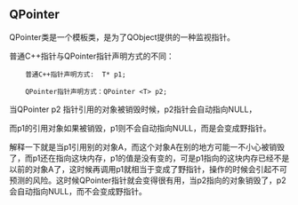 ## QPointer

QPointer类是一个模板类，是为了QObject提供的一种监视指针。

普通C++指针与QPointer指针声明方式的不同：

```
    普通C++指针声明方式:  T* p1;

    QPointer指针声明方式：QPointer <T> p2;  
```

当QPointer p2 指针引用的对象被销毁时候，p2指针会自动指向NULL，

而p1的引用对象如果被销毁，p1则不会自动指向NULL，而是会变成野指针。

解释一下就是当p1引用别的对象A，而这个对象A在别的地方可能一不小心被销毁了，而p1还在指向这块内存，p1的值是没有变的，可是p1指向的这块内存已经不是以前的对象A了，这时候再调用p1就相当于变成了野指针，操作的时候会引起不可预测的风险。这时候QPointer指针就会变得很有用，当p2指向的对象销毁了，p2会自动指向NULL，而不会变成野指针。
